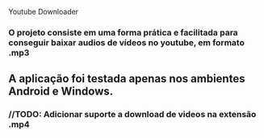 Youtube Downloader

### O projeto consiste em uma forma prática e facilitada para conseguir baixar audios de vídeos no youtube, em formato .mp3
## A aplicação foi testada apenas nos ambientes Android e Windows.

### //TODO: Adicionar suporte a download de videos na extensão .mp4
